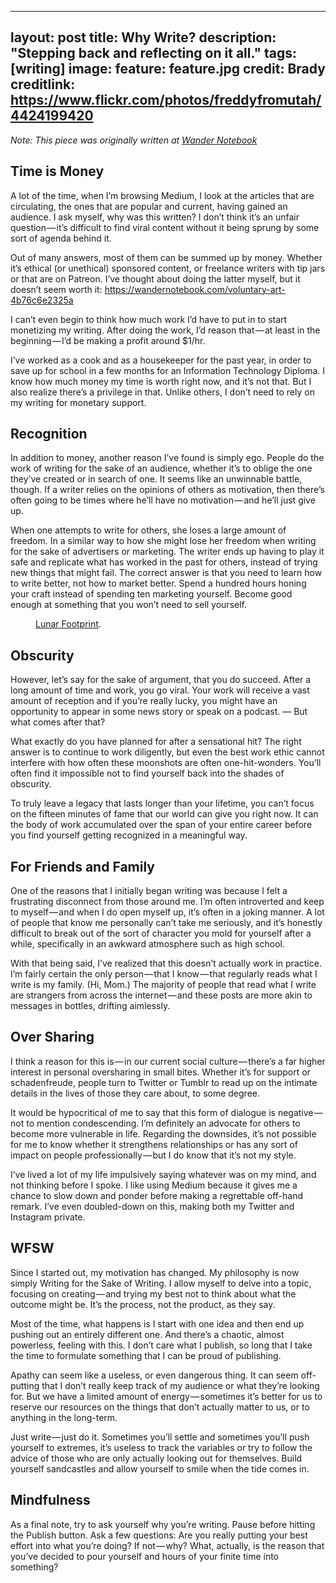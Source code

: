 
---
layout: post
title: Why Write?
description: "Stepping back and reflecting on it all."
tags: [writing]
image:
    feature: feature.jpg
    credit: Brady
    creditlink: https://www.flickr.com/photos/freddyfromutah/4424199420
---

*Note: This piece was originally written at [Wander Notebook](http://wandernotebook.com)*

## Time is Money

A lot of the time, when I’m browsing Medium, I look at the articles that are circulating, the ones that are popular and current, having gained an audience. I ask myself, why was this written? I don’t think it’s an unfair question — it’s difficult to find viral content without it being sprung by some sort of agenda behind it.

Out of many answers, most of them can be summed up by money. Whether it’s ethical (or unethical) sponsored content, or freelance writers with tip jars or that are on Patreon. I’ve thought about doing the latter myself, but it doesn’t seem worth it: https://wandernotebook.com/voluntary-art-4b76c6e2325a

I can’t even begin to think how much work I’d have to put in to start monetizing my writing. After doing the work, I’d reason that — at least in the beginning — I’d be making a profit around $1/hr.

I’ve worked as a cook and as a housekeeper for the past year, in order to save up for school in a few months for an Information Technology Diploma. I know how much money my time is worth right now, and it’s not that.
But I also realize there’s a privilege in that. Unlike others, I don’t need to rely on my writing for monetary support.

## Recognition

In addition to money, another reason I’ve found is simply ego. People do the work of writing for the sake of an audience, whether it’s to oblige the one they’ve created or in search of one. It seems like an unwinnable battle, though. If a writer relies on the opinions of others as motivation, then there’s often going to be times where he’ll have no motivation — and he’ll just give up.

When one attempts to write for others, she loses a large amount of freedom. In a similar way to how she might lose her freedom when writing for the sake of advertisers or marketing. The writer ends up having to play it safe and replicate what has worked in the past for others, instead of trying new things that might fail.
The correct answer is that you need to learn how to write better, not how to market better. Spend a hundred hours honing your craft instead of spending ten marketing yourself. Become good enough at something that you won’t need to sell yourself.

<figure>
	<a href="https://en.wikipedia.org/wiki/Buzz_Aldrin#/media/File:Apollo_11_bootprint.jpg"><img src="https://en.wikipedia.org/wiki/Buzz_Aldrin#/media/File:Apollo_11_bootprint.jpg" alt=""></a>
	<figcaption><a href="https://en.wikipedia.org/wiki/Buzz_Aldrin#/media/File:Apollo_11_bootprint.jpg" title="Lunar Footprint">Lunar Footprint</a>.</figcaption>
</figure>

## Obscurity

However, let’s say for the sake of argument, that you do succeed. After a long amount of time and work, you go viral. Your work will receive a vast amount of reception and if you’re really lucky, you might have an opportunity to appear in some news story or speak on a podcast.
— But what comes after that?

What exactly do you have planned for after a sensational hit? The right answer is to continue to work diligently, but even the best work ethic cannot interfere with how often these moonshots are often one-hit-wonders. You’ll often find it impossible not to find yourself back into the shades of obscurity.

To truly leave a legacy that lasts longer than your lifetime, you can’t focus on the fifteen minutes of fame that our world can give you right now. It can the body of work accumulated over the span of your entire career before you find yourself getting recognized in a meaningful way.

## For Friends and Family

One of the reasons that I initially began writing was because I felt a frustrating disconnect from those around me. I’m often introverted and keep to myself — and when I do open myself up, it’s often in a joking manner. A lot of people that know me personally can’t take me seriously, and it’s honestly difficult to break out of the sort of character you mold for yourself after a while, specifically in an awkward atmosphere such as high school.

With that being said, I’ve realized that this doesn’t actually work in practice. I’m fairly certain the only person — that I know — that regularly reads what I write is my family. (Hi, Mom.) The majority of people that read what I write are strangers from across the internet — and these posts are more akin to messages in bottles, drifting aimlessly.

## Over Sharing

I think a reason for this is — in our current social culture — there’s a far higher interest in personal oversharing in small bites. Whether it’s for support or schadenfreude, people turn to Twitter or Tumblr to read up on the intimate details in the lives of those they care about, to some degree.

It would be hypocritical of me to say that this form of dialogue is negative — not to mention condescending. I’m definitely an advocate for others to become more vulnerable in life. Regarding the downsides, it’s not possible for me to know whether it strengthens relationships or has any sort of impact on people professionally — but I do know that it’s not my style.

I’ve lived a lot of my life impulsively saying whatever was on my mind, and not thinking before I spoke. I like using Medium because it gives me a chance to slow down and ponder before making a regrettable off-hand remark. I’ve even doubled-down on this, making both my Twitter and Instagram private.

## WFSW

Since I started out, my motivation has changed. My philosophy is now simply Writing for the Sake of Writing. I allow myself to delve into a topic, focusing on creating — and trying my best not to think about what the outcome might be. It’s the process, not the product, as they say.

Most of the time, what happens is I start with one idea and then end up pushing out an entirely different one. And there’s a chaotic, almost powerless, feeling with this. I don’t care what I publish, so long that I take the time to formulate something that I can be proud of publishing.

Apathy can seem like a useless, or even dangerous thing. It can seem off-putting that I don’t really keep track of my audience or what they’re looking for. But we have a limited amount of energy — sometimes it’s better for us to reserve our resources on the things that don’t actually matter to us, or to anything in the long-term.

Just write — just do it. Sometimes you’ll settle and sometimes you’ll push yourself to extremes, it’s useless to track the variables or try to follow the advice of those who are only actually looking out for themselves. Build yourself sandcastles and allow yourself to smile when the tide comes in.

## Mindfulness

As a final note, try to ask yourself why you’re writing. Pause before hitting the Publish button. Ask a few questions: Are you really putting your best effort into what you’re doing? If not — why? What, actually, is the reason that you’ve decided to pour yourself and hours of your finite time into something?